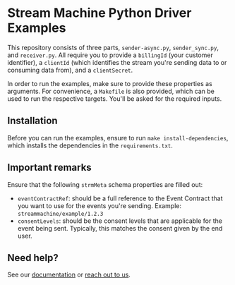 # Stream Machine Python Driver Examples

This repository consists of three parts, `sender-async.py`, `sender_sync.py`, and `receiver.py`. All require you to provide a `billingId` (your customer identifier), a `clientId` (which identifies the stream you're sending data to or consuming data from), and a `clientSecret`.

In order to run the examples, make sure to provide these properties as arguments. For convenience, a `Makefile` is also provided, which can be used to run the respective targets. You'll be asked for the required inputs.

## Installation

Before you can run the examples, ensure to run `make install-dependencies`, which installs the dependencies in the `requirements.txt`.

## Important remarks

Ensure that the following `strmMeta` schema properties are filled out:

- `eventContractRef`: should be a full reference to the Event Contract that you want to use for the events you're sending. Example: `streammachine/example/1.2.3`
- `consentLevels`: should be the consent levels that are applicable for the event being sent. Typically, this matches the consent given by the end user.

## Need help?

See our [documentation](https://docs.strmprivacy.io) or [reach out to us](https://docs.strmprivacy.io/docs/latest/contact/index.html).

